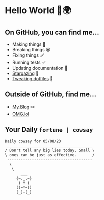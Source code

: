 # Hello World 👋🌍

## On GitHub, you can find me...

- Making things 🧰
- Breaking things 😎
- Fixing things 🩹
- Running tests ✅
- Updating documentation 📝
- [Stargazing](https://github.com/lemonase?tab=stars) 🌟
- [Tweaking dotfiles](https://github.com/lemonase/dotfiles) 📁


## Outside of GitHub, find me...

- [My Blog](https://madjam.dev/) ✏️
- [OMG.lol](https://jam.omg.lol/)

## Your Daily `fortune | cowsay`

```txt
Daily cowsay for 05/08/23
 ______________________________________
/ Don't tell any big lies today. Small \
\ ones can be just as effective.       /
 --------------------------------------
  \
   \
       ___  
     {~._.~}
      ( Y )
     ()~*~()   
     (_)-(_)   
```
